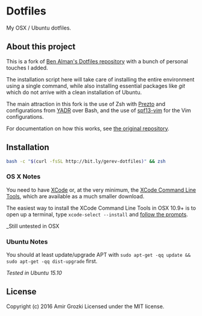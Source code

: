 # Dotfiles

My OSX / Ubuntu dotfiles.

## About this project

This is a fork of [Ben Alman's Dotfiles repository](https://github.com/cowboy/dotfiles) with a bunch of personal touches I added.

The installation script here will take care of installing the entire environment using a single command, while also installing essential packages like *git* which do not arrive with a clean installation of Ubuntu.

The main attraction in this fork is the use of Zsh with [Prezto](https://github.com/sorin-ionescu/prezto) and configurations from [YADR](https://github.com/skwp/dotfiles) over Bash, and the use of [spf13-vim](http://vim.spf13.com) for the Vim configurations.

For documentation on how this works, see [the original repository](https://github.com/cowboy/dotfiles).

## Installation

```sh
bash -c "$(curl -fsSL http://bit.ly/gerev-dotfiles)" && zsh
```

### OS X Notes

You need to have [XCode](https://developer.apple.com/downloads/index.action?=xcode) or, at the very minimum, the [XCode Command Line Tools](https://developer.apple.com/downloads/index.action?=command%20line%20tools), which are available as a much smaller download.

The easiest way to install the XCode Command Line Tools in OSX 10.9+ is to open up a terminal, type `xcode-select --install` and [follow the prompts](http://osxdaily.com/2014/02/12/install-command-line-tools-mac-os-x/).

_Still untested in OSX

### Ubuntu Notes

You should at least update/upgrade APT with `sudo apt-get -qq update && sudo apt-get -qq dist-upgrade` first.

_Tested in Ubuntu 15.10_

## License
Copyright (c) 2016 Amir Grozki
Licensed under the MIT license.
